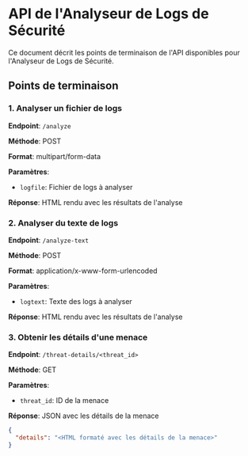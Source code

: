 # API de l'Analyseur de Logs de Sécurité

Ce document décrit les points de terminaison de l'API disponibles pour l'Analyseur de Logs de Sécurité.

## Points de terminaison

### 1. Analyser un fichier de logs

**Endpoint**: `/analyze`

**Méthode**: POST

**Format**: multipart/form-data

**Paramètres**:
- `logfile`: Fichier de logs à analyser

**Réponse**: HTML rendu avec les résultats de l'analyse

### 2. Analyser du texte de logs

**Endpoint**: `/analyze-text`

**Méthode**: POST

**Format**: application/x-www-form-urlencoded

**Paramètres**:
- `logtext`: Texte des logs à analyser

**Réponse**: HTML rendu avec les résultats de l'analyse

### 3. Obtenir les détails d'une menace

**Endpoint**: `/threat-details/<threat_id>`

**Méthode**: GET

**Paramètres**:
- `threat_id`: ID de la menace

**Réponse**: JSON avec les détails de la menace
```json
{
  "details": "<HTML formaté avec les détails de la menace>"
}